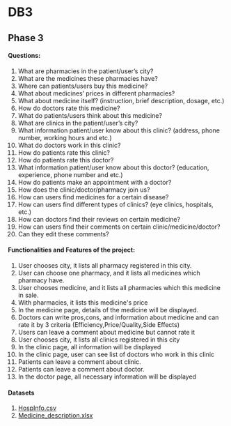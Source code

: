 # DB3

## Phase 3
#### Questions:
1. What are pharmacies in the patient/user’s city? 
2. What are the medicines these pharmacies have? 
3. Where can patients/users buy this medicine?
4. What about medicines’ prices in different pharmacies? 
5. What about medicine itself? (instruction, brief description, dosage, etc.) 
6. How do doctors rate this medicine? 
7. What do patients/users think about this medicine? 
8. What are clinics in the patient/user’s city? 
9. What information patient/user know about this clinic? (address, phone number, working hours and etc.)
10. What do doctors work in this clinic? 
11. How do patients rate this clinic? 
12. How do patients rate this doctor? 
13. What information patient/user know about this doctor? (education, experience, phone number and etc.)
14. How do patients make an appointment with a doctor?
15. How does the clinic/doctor/pharmacy join us?
16. How can users find medicines for a certain disease?
17. How can users find different types of clinics? (eye clinics, hospitals, etc.)
18. How can doctors find their reviews on certain medicine?
19. How can users find their comments on certain clinic/medicine/doctor?
20. Can they edit these comments?

#### Functionalities and Features of the project:
1. User chooses city, it lists all pharmacy registered in this city.
2. User can choose one pharmacy, and it lists all medicines which pharmacy have.
3. User chooses medicine, and it lists all pharmacies which this medicine in sale.
4. With pharmacies, it lists this medicine's price
5. In the medicine page, details of the medicine will be displayed.
6. Doctors can write pros,cons, and information about medicine and can rate it by 3 criteria (Efficiency,Price/Quality,Side Effects)
7. Users can leave a comment about medicine but cannot rate it
8. User chooses city, it lists all clinics registered in this city
9. In the clinic page, all information will be displayed
10. In the clinic page, user can see list of doctors who work in this clinic
11. Patients can leave a comment about clinic.
12. Patients can leave a comment about doctor.
13. In the doctor page, all necessary information will be displayed

#### Datasets
1. [HospInfo.csv](https://www.kaggle.com/cms/hospital-general-information)
2. [Medicine_description.xlsx](https://www.kaggle.com/saratchendra/medicine-recommendation?select=Medicine_description.xlsx)


